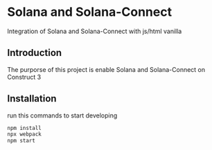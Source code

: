 # Solana and Solana-Connect

Integration of Solana and Solana-Connect with js/html vanilla

## Introduction

The purporse of this project is enable Solana and Solana-Connect on Construct 3

## Installation

run this commands to start developing

```bash
npm install
npx webpack
npm start
```
